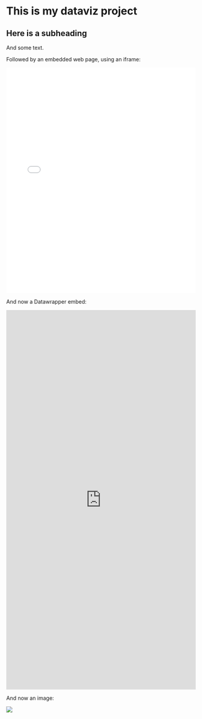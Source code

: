 # This is my dataviz project

## Here is a subheading

And some text.

Followed by an embedded web page, using an iframe:

<iframe width="100%" height="600" frameborder="0" scrolling="no" src="temperature.html"></iframe>

<br>

And now a Datawrapper embed:

<iframe title="% of preterm births by race and state" aria-label="Range Plot" id="datawrapper-chart-S7Fcq" src="https://datawrapper.dwcdn.net/S7Fcq/3/" scrolling="no" frameborder="0" style="width: 0; min-width: 100% !important; border: none;" height="1010"></iframe><script type="text/javascript">!function(){"use strict";window.addEventListener("message",(function(e){if(void 0!==e.data["datawrapper-height"]){var t=document.querySelectorAll("iframe");for(var a in e.data["datawrapper-height"])for(var r=0;r<t.length;r++){if(t[r].contentWindow===e.source)t[r].style.height=e.data["datawrapper-height"][a]+"px"}}}))}();
</script>

And now an image:

![](./img/us-deaths-chart.png)